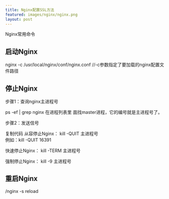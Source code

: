 ```yaml
---
title: Nginx配置SSL方法
featured: images/nginx/nginx.png
layout: post
---
```


<p>Nginx常用命令</p>

## 启动Nginx

nginx -c /usr/local/nginx/conf/nginx.conf  //-c参数指定了要加载的nginx配置文件路径

## 停止Nginx

步骤1：查询nginx主进程号

ps -ef | grep nginx
在进程列表里 面找master进程，它的编号就是主进程号了。

步骤2：发送信号

复制代码
从容停止Nginx：
kill -QUIT 主进程号  
例如：kill -QUIT 16391

快速停止Nginx：
kill -TERM 主进程号  

强制停止Nginx：
kill -9 主进程号  

## 重启Nginx

/nginx -s reload 
